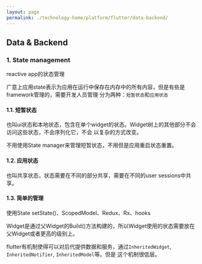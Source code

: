 ```yaml
---
layout: page
permalink: ./technology-home/platform/flutter/data-backend/
---
```


## Data & Backend

### 1. State management
reactive app的状态管理

广意上应用state表示为应用在运行中保存在内存中的所有内容，但是有些是framework管理的，需要开发人员管理
分为两种：`短暂状态`和`应用状态`

#### 1.1. 短暂状态
也叫ui状态和本地状态，包含在单个widget的状态。Widget树上的其他部分不会访问这些状态，不会序列化它，不会
以复杂的方式改变。

不用使用State manager来管理短暂状态，不用但是应用重启状态重置。

#### 1.2. 应用状态
也叫共享状态，状态需要在不同的部分共享，需要在不同的user sessions中共享。

#### 1.3. 简单的管理
使用State setState()、ScopedModel、Redux、Rx、hooks

Widget是通过父Widget的Build()方法构建的，所以Widget使用的状态需要放在父Widget或者更高的级别上。

flutter有机制使得可以对后代提供数据和服务，通过`InheritedWidget`, `InheritedNotifier`, `InheritedModel`等。但是
这个机制很低层。